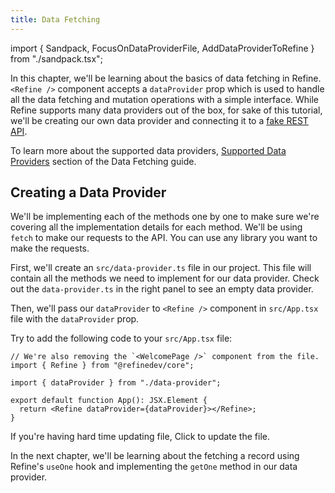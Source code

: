 ```yaml
---
title: Data Fetching
---
```


import { Sandpack, FocusOnDataProviderFile, AddDataProviderToRefine } from "./sandpack.tsx";

<Sandpack>

In this chapter, we'll be learning about the basics of data fetching in Refine. `<Refine />` component accepts a `dataProvider` prop which is used to handle all the data fetching and mutation operations with a simple interface. While Refine supports many data providers out of the box, for sake of this tutorial, we'll be creating our own data provider and connecting it to a [fake REST API](https://api.fake-rest.refine.dev/).

To learn more about the supported data providers, [Supported Data Providers](/docs/guides-concepts/data-fetching/#supported-data-providers) section of the Data Fetching guide.

## Creating a Data Provider

We'll be implementing each of the methods one by one to make sure we're covering all the implementation details for each method. We'll be using `fetch` to make our requests to the API. You can use any library you want to make the requests.

First, we'll create an `src/data-provider.ts` file in our project. This file will contain all the methods we need to implement for our data provider. <FocusOnDataProviderFile>Check out the `data-provider.ts`</FocusOnDataProviderFile> in the right panel to see an empty data provider.

Then, we'll pass our `dataProvider` to `<Refine />` component in `src/App.tsx` file with the `dataProvider` prop.

Try to add the following code to your `src/App.tsx` file:

```tsx
// We're also removing the `<WelcomePage />` component from the file.
import { Refine } from "@refinedev/core";

import { dataProvider } from "./data-provider";

export default function App(): JSX.Element {
  return <Refine dataProvider={dataProvider}></Refine>;
}
```

If you're having hard time updating file, <AddDataProviderToRefine>Click to update the file</AddDataProviderToRefine>.

In the next chapter, we'll be learning about the fetching a record using Refine's `useOne` hook and implementing the `getOne` method in our data provider.

</Sandpack>
